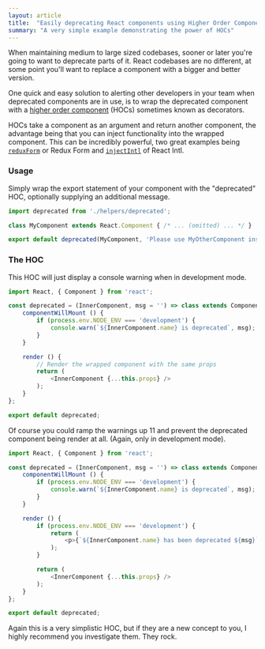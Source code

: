 ```yaml
---
layout: article
title:  "Easily deprecating React components using Higher Order Components (HOCs)"
summary: "A very simple example demonstrating the power of HOCs"
---
```

When maintaining medium to large sized codebases, sooner or later you're going to want to deprecate parts of it. React codebases are no different, at some point you'll want to replace a component with a bigger and better version.

One quick and easy solution to alerting other developers in your team when deprecated components are in use, is to wrap the deprecated component with a [higher order component](https://egghead.io/lessons/react-react-fundamentals-higher-order-components-replaces-mixins) (HOCs) sometimes known as decorators.

HOCs take a component as an argument and return another component, the advantage being that you can inject functionality into the wrapped component. This can be incredibly powerful, two great examples being [`reduxForm`](http://redux-form.com/5.3.1/#/api/reduxForm) or Redux Form and [`injectIntl`](https://github.com/yahoo/react-intl/wiki/API#injection-api) of React Intl.

### Usage

Simply wrap the export statement of your component with the "deprecated" HOC, optionally supplying an additional message.

```js
import deprecated from './helpers/deprecated';

class MyComponent extends React.Component { /* ... (omitted) ... */ }

export default deprecated(MyComponent, 'Please use MyOtherComponent instead');
```

### The HOC

This HOC will just display a console warning when in development mode.

```js
import React, { Component } from 'react';

const deprecated = (InnerComponent, msg = '') => class extends Component {
    componentWillMount () {
        if (process.env.NODE_ENV === 'development') {
            console.warn(`${InnerComponent.name} is deprecated`, msg);
        }
    }

    render () {
        // Render the wrapped component with the same props
        return (
            <InnerComponent {...this.props} />
        );
    }
};

export default deprecated;
```

Of course you could ramp the warnings up 11 and prevent the deprecated component being render at all. (Again, only in development mode).

```js
import React, { Component } from 'react';

const deprecated = (InnerComponent, msg = '') => class extends Component {
    componentWillMount () {
        if (process.env.NODE_ENV === 'development') {
            console.warn(`${InnerComponent.name} is deprecated`, msg);
        }
    }

    render () {
        if (process.env.NODE_ENV === 'development') {
            return (
                <p>{`${InnerComponent.name} has been deprecated ${msg}`}</p>
            );
        }

        return (
            <InnerComponent {...this.props} />
        );
    }
};

export default deprecated;
```

Again this is a very simplistic HOC, but if they are a new concept to you, I highly recommend you investigate them. They rock.
